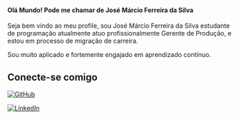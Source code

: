 #### Olá Mundo! Pode me chamar de José Márcio Ferreira da Silva

Seja bem vindo ao meu profile, sou José Márcio Ferreira da Silva estudante de programação atualmente atuo profissionalmente Gerente de Produção, e estou em processo de migração de carreira.

Sou muito aplicado e fortemente engajado em aprendizado contínuo.

## Conecte-se comigo

[![GitHub](https://img.shields.io/badge/GitHub-100000?style=for-the-badge&logo=github&logoColor=white)](https://github.com/jmarciosilva)

[![LinkedIn](https://img.shields.io/badge/LinkedIn-0077B5?style=for-the-badge&logo=linkedin&logoColor=white)](https://www.linkedin.com/in/jos%C3%A9-marcio-f-silva-9329832b/)
